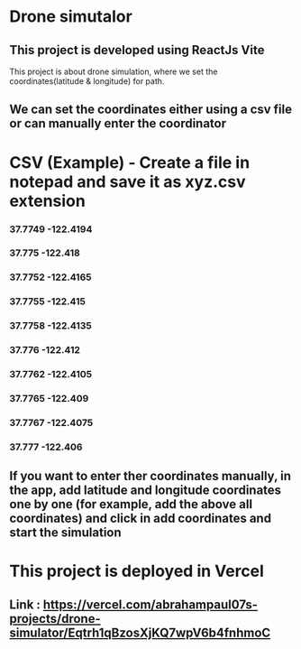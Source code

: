 # Drone simutalor

## This project is developed using ReactJs Vite
This project is about drone simulation, where we set the coordinates(latitude & longitude) for path.

## We can set the coordinates either using a csv file or can manually enter the coordinator

# CSV (Example) - Create a file in notepad and save it as xyz.csv extension
### 37.7749	-122.4194
### 37.775	-122.418
### 37.7752	-122.4165
### 37.7755	-122.415
### 37.7758	-122.4135
### 37.776	-122.412
### 37.7762	-122.4105
### 37.7765	-122.409
### 37.7767	-122.4075
### 37.777	-122.406

## If you want to enter ther coordinates manually, in the app, add latitude and longitude coordinates one by one (for example, add the above all coordinates) and click in add coordinates and start the simulation

# This project is deployed in Vercel 
## Link : https://vercel.com/abrahampaul07s-projects/drone-simulator/Eqtrh1qBzosXjKQ7wpV6b4fnhmoC
